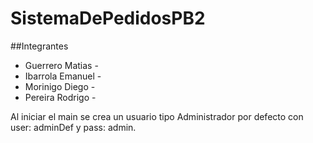 # SistemaDePedidosPB2

##Integrantes
- Guerrero Matias -
- Ibarrola Emanuel -
- Morinigo Diego - 
- Pereira Rodrigo - 


Al iniciar el main se crea un usuario tipo Administrador por defecto con user: adminDef y pass: admin.
